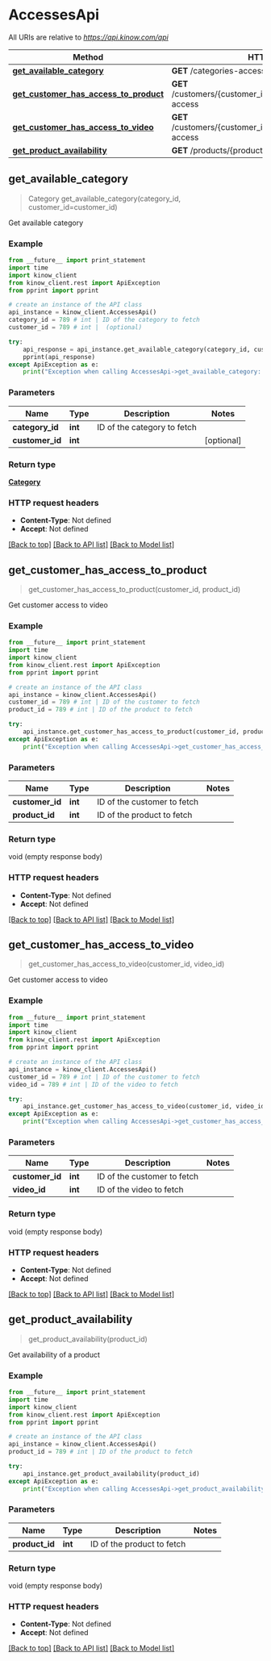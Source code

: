 # AccessesApi

All URIs are relative to *https://api.kinow.com/api*

Method | HTTP request | Description
------------- | ------------- | -------------
[**get_available_category**](#get_available_category) | **GET** /categories-accesses/{category_id} | 
[**get_customer_has_access_to_product**](#get_customer_has_access_to_product) | **GET** /customers/{customer_id}/products/{product_id}/has-access | 
[**get_customer_has_access_to_video**](#get_customer_has_access_to_video) | **GET** /customers/{customer_id}/videos/{video_id}/has-access | 
[**get_product_availability**](#get_product_availability) | **GET** /products/{product_id}/access | 


## **get_available_category**
> Category get_available_category(category_id, customer_id=customer_id)



Get available category

### Example 
```python
from __future__ import print_statement
import time
import kinow_client
from kinow_client.rest import ApiException
from pprint import pprint

# create an instance of the API class
api_instance = kinow_client.AccessesApi()
category_id = 789 # int | ID of the category to fetch
customer_id = 789 # int |  (optional)

try: 
    api_response = api_instance.get_available_category(category_id, customer_id=customer_id)
    pprint(api_response)
except ApiException as e:
    print("Exception when calling AccessesApi->get_available_category: %s\n" % e)
```

### Parameters

Name | Type | Description  | Notes
------------- | ------------- | ------------- | -------------
 **category_id** | **int**| ID of the category to fetch | 
 **customer_id** | **int**|  | [optional] 

### Return type

[**Category**](#Category)

### HTTP request headers

 - **Content-Type**: Not defined
 - **Accept**: Not defined

[[Back to top]](#) [[Back to API list]](#documentation-for-api-endpoints) [[Back to Model list]](#documentation-for-models)

## **get_customer_has_access_to_product**
> get_customer_has_access_to_product(customer_id, product_id)



Get customer access to video

### Example 
```python
from __future__ import print_statement
import time
import kinow_client
from kinow_client.rest import ApiException
from pprint import pprint

# create an instance of the API class
api_instance = kinow_client.AccessesApi()
customer_id = 789 # int | ID of the customer to fetch
product_id = 789 # int | ID of the product to fetch

try: 
    api_instance.get_customer_has_access_to_product(customer_id, product_id)
except ApiException as e:
    print("Exception when calling AccessesApi->get_customer_has_access_to_product: %s\n" % e)
```

### Parameters

Name | Type | Description  | Notes
------------- | ------------- | ------------- | -------------
 **customer_id** | **int**| ID of the customer to fetch | 
 **product_id** | **int**| ID of the product to fetch | 

### Return type

void (empty response body)

### HTTP request headers

 - **Content-Type**: Not defined
 - **Accept**: Not defined

[[Back to top]](#) [[Back to API list]](#documentation-for-api-endpoints) [[Back to Model list]](#documentation-for-models)

## **get_customer_has_access_to_video**
> get_customer_has_access_to_video(customer_id, video_id)



Get customer access to video

### Example 
```python
from __future__ import print_statement
import time
import kinow_client
from kinow_client.rest import ApiException
from pprint import pprint

# create an instance of the API class
api_instance = kinow_client.AccessesApi()
customer_id = 789 # int | ID of the customer to fetch
video_id = 789 # int | ID of the video to fetch

try: 
    api_instance.get_customer_has_access_to_video(customer_id, video_id)
except ApiException as e:
    print("Exception when calling AccessesApi->get_customer_has_access_to_video: %s\n" % e)
```

### Parameters

Name | Type | Description  | Notes
------------- | ------------- | ------------- | -------------
 **customer_id** | **int**| ID of the customer to fetch | 
 **video_id** | **int**| ID of the video to fetch | 

### Return type

void (empty response body)

### HTTP request headers

 - **Content-Type**: Not defined
 - **Accept**: Not defined

[[Back to top]](#) [[Back to API list]](#documentation-for-api-endpoints) [[Back to Model list]](#documentation-for-models)

## **get_product_availability**
> get_product_availability(product_id)



Get availability of a product

### Example 
```python
from __future__ import print_statement
import time
import kinow_client
from kinow_client.rest import ApiException
from pprint import pprint

# create an instance of the API class
api_instance = kinow_client.AccessesApi()
product_id = 789 # int | ID of the product to fetch

try: 
    api_instance.get_product_availability(product_id)
except ApiException as e:
    print("Exception when calling AccessesApi->get_product_availability: %s\n" % e)
```

### Parameters

Name | Type | Description  | Notes
------------- | ------------- | ------------- | -------------
 **product_id** | **int**| ID of the product to fetch | 

### Return type

void (empty response body)

### HTTP request headers

 - **Content-Type**: Not defined
 - **Accept**: Not defined

[[Back to top]](#) [[Back to API list]](#documentation-for-api-endpoints) [[Back to Model list]](#documentation-for-models)

